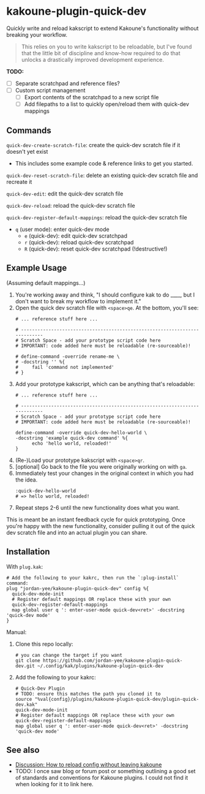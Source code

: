 # kakoune-plugin-quick-dev

Quickly write and reload kakscript to extend Kakoune's functionality without
breaking your workflow.

> This relies on you to write kakscript to be reloadable, but I've found that
> the little bit of discipline and know-how required to do that unlocks a
> drastically improved development experience.

**TODO:**
- [ ] Separate scratchpad and reference files?
- [ ] Custom script management
    - [ ] Export contents of the scratchpad to a new script file
    - [ ] Add filepaths to a list to quickly open/reload them with quick-dev
          mappings

## Commands

`quick-dev-create-scratch-file`: create the quick-dev scratch file if it
doesn't yet exist
- This includes some example code & reference links to get you started.

`quick-dev-reset-scratch-file`: delete an existing quick-dev scratch file and
recreate it

`quick-dev-edit`: edit the quick-dev scratch file

`quick-dev-reload`: reload the quick-dev scratch file

`quick-dev-register-default-mappings`: reload the quick-dev scratch file
- `q` (user mode): enter quick-dev mode
  - `e` (quick-dev): edit quick-dev scratchpad
  - `r` (quick-dev): reload quick-dev scratchpad
  - `R` (quick-dev): reset quick-dev scratchpad (!destructive!)

## Example Usage

(Assuming default mappings...)

1. You're working away and think, "I should configure kak to do ____, but I
   don't want to break my workflow to implement it."
2. Open the quick dev scratch file with `<space>qe`. At the bottom, you'll see:
   ```
   # ... reference stuff here ...

   # ---------------------------------------------------------------------------
   # Scratch Space - add your prototype script code here
   # IMPORTANT: code added here must be reloadable (re-sourceable)!

   # define-command -override rename-me \
   # -docstring '' %{
   #     fail 'command not implemented'
   # }
   ```
3. Add your prototype kakscript, which can be anything that's reloadable:
   ```
   # ... reference stuff here ...

   # ---------------------------------------------------------------------------
   # Scratch Space - add your prototype script code here
   # IMPORTANT: code added here must be reloadable (re-sourceable)!

   define-command -override quick-dev-hello-world \
   -docstring 'example quick-dev command' %{
         echo 'hello world, reloaded!'
   }
   ```
4. (Re-)Load your prototype kakscript with `<space>qr`.
5. [optional] Go back to the file you were originally working on with `ga`.
6. Immediately test your changes in the original context in which you had the
   idea.
   ```
   :quick-dev-hello-world
   # => hello world, reloaded!
   ```
7. Repeat steps 2-6 until the new functionality does what you want.

This is meant be an instant feedback cycle for quick prototyping. Once you're
happy with the new functionality, consider pulling it out of the quick dev
scratch file and into an actual plugin you can share.

## Installation

With `plug.kak`:
```
# Add the following to your kakrc, then run the `:plug-install` command:
plug "jordan-yee/kakoune-plugin-quick-dev" config %{
  quick-dev-mode-init
  # Register default mappings OR replace these with your own
  quick-dev-register-default-mappings
  map global user q ': enter-user-mode quick-dev<ret>' -docstring 'quick-dev mode'
}
```

Manual:
1. Clone this repo locally:
   ```
   # you can change the target if you want
   git clone https://github.com/jordan-yee/kakoune-plugin-quick-dev.git ~/.config/kak/plugins/kakoune-plugin-quick-dev
   ```
2. Add the following to your kakrc:
   ```
   # Quick-Dev Plugin
   # TODO: ensure this matches the path you cloned it to
   source "%val{config}/plugins/kakoune-plugin-quick-dev/plugin-quick-dev.kak"
   quick-dev-mode-init
   # Register default mappings OR replace these with your own
   quick-dev-register-default-mappings
   map global user q ': enter-user-mode quick-dev<ret>' -docstring 'quick-dev mode'
   ```

## See also

- [Discussion: How to reload config without leaving kakoune](https://discuss.kakoune.com/t/how-to-reload-config-without-leaving-kakoune/1586)
- TODO: I once saw blog or forum post or something outlining a good set of
  standards and conventions for Kakoune plugins. I could not find it when
  looking for it to link here.

